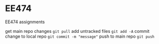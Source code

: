 # EE474
EE474 assignments


get main repo changes `git pull`
add untracked files `git add -A`
commit change to local repo `git commit -m "message"`
push to main repo `git push`
